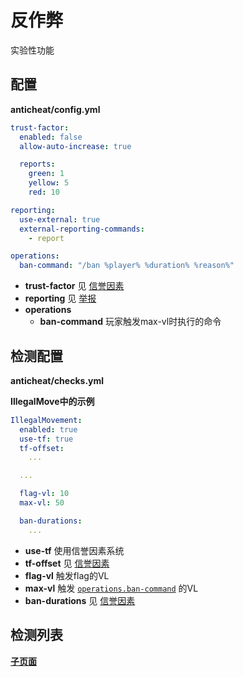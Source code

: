 # 反作弊

实验性功能

## 配置
**anticheat/config.yml**
```yaml
trust-factor:
  enabled: false
  allow-auto-increase: true

  reports:
    green: 1
    yellow: 5
    red: 10

reporting:
  use-external: true
  external-reporting-commands:
    - report

operations:
  ban-command: "/ban %player% %duration% %reason%"
```

- **trust-factor** 见 [信誉因素](./TrustFactor.md)
- **reporting** 见 [举报](./Reporting.md)
- **operations**
    - **ban-command** 玩家触发max-vl时执行的命令

## 检测配置
**anticheat/checks.yml**

**IllegalMove中的示例**
```yaml
IllegalMovement:
  enabled: true
  use-tf: true
  tf-offset:
    ...

  ...

  flag-vl: 10
  max-vl: 50

  ban-durations:
    ...
```

- **use-tf** 使用信誉因素系统
- **tf-offset** 见 [信誉因素](./TrustFactor.md#configurations-for-checks)
- **flag-vl** 触发flag的VL
- **max-vl** 触发 [`operations.ban-command`](#configurations) 的VL
- **ban-durations** 见 [信誉因素](./TrustFactor.md#configurations-for-checks)

## 检测列表

**[子页面](checks/README.md)**
